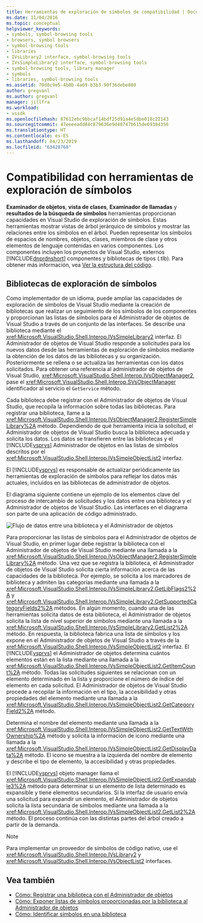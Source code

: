 ```yaml
---
title: Herramientas de exploración de símbolos de compatibilidad | Documentos de Microsoft
ms.date: 11/04/2016
ms.topic: conceptual
helpviewer_keywords:
- symbols, symbol-browsing tools
- browsers, symbol browsers
- symbol-browsing tools
- libraries
- IVsLibrary2 interface, symbol-browsing tools
- IVsSimpleLibrary2 interface, symbol-browsing tools
- symbol-browsing tools, library manager
- symbols
- libraries, symbol-browsing tools
ms.assetid: 70d8c9e5-4b0b-4a69-b3b3-90f36debe880
author: gregvanl
ms.author: gregvanl
manager: jillfra
ms.workload:
- vssdk
ms.openlocfilehash: 87612ebc9bbcaf14bdf25d91a4e5dbe018c22143
ms.sourcegitcommit: 47eeeeadd84c879636e9d48747b615de69384356
ms.translationtype: HT
ms.contentlocale: es-ES
ms.lasthandoff: 04/23/2019
ms.locfileid: "63428768"
---
```

# <a name="supporting-symbol-browsing-tools"></a>Compatibilidad con herramientas de exploración de símbolos
**Examinador de objetos**, **vista de clases**, **Examinador de llamadas** y **resultados de la búsqueda de símbolos** herramientas proporcionan capacidades en Visual Studio de exploración de símbolos. Estas herramientas mostrar vistas de árbol jerárquico de símbolos y mostrar las relaciones entre los símbolos en el árbol. Pueden representar los símbolos de espacios de nombres, objetos, clases, miembros de clase y otros elementos de lenguaje contenidas en varios componentes. Los componentes incluyen los proyectos de Visual Studio, externos [!INCLUDE[dnprdnshort](../../code-quality/includes/dnprdnshort_md.md)] componentes y bibliotecas de tipos (.tlb). Para obtener más información, vea [Ver la estructura del código](../../ide/viewing-the-structure-of-code.md).

## <a name="symbol-browsing-libraries"></a>Bibliotecas de exploración de símbolos
 Como implementador de un idioma, puede ampliar las capacidades de exploración de símbolos de Visual Studio mediante la creación de bibliotecas que realizar un seguimiento de los símbolos de los componentes y proporcionan las listas de símbolos para el Administrador de objetos de Visual Studio a través de un conjunto de las interfaces. Se describe una biblioteca mediante el <xref:Microsoft.VisualStudio.Shell.Interop.IVsSimpleLibrary2> interfaz. El Administrador de objetos de Visual Studio responde a solicitudes para los nuevos datos desde las herramientas de exploración de símbolos mediante la obtención de los datos de las bibliotecas y su organización. Posteriormente se rellena o se actualiza las herramientas con los datos solicitados. Para obtener una referencia al administrador de objetos de Visual Studio, <xref:Microsoft.VisualStudio.Shell.Interop.IVsObjectManager2>, pase el <xref:Microsoft.VisualStudio.Shell.Interop.SVsObjectManager> identificador al servicio el `GetService` método.

 Cada biblioteca debe registrar con el Administrador de objetos de Visual Studio, que recopila la información sobre todas las bibliotecas. Para registrar una biblioteca, llame a la <xref:Microsoft.VisualStudio.Shell.Interop.IVsObjectManager2.RegisterSimpleLibrary%2A> método. Dependiendo de qué herramienta inicia la solicitud, el Administrador de objetos de Visual Studio busca la biblioteca adecuada y solicita los datos. Los datos se transfieren entre las bibliotecas y el [!INCLUDE[vsprvs](../../code-quality/includes/vsprvs_md.md)] Administrador de objetos en las listas de símbolos descritos por el <xref:Microsoft.VisualStudio.Shell.Interop.IVsSimpleObjectList2> interfaz.

 El [!INCLUDE[vsprvs](../../code-quality/includes/vsprvs_md.md)] es responsable de actualizar periódicamente las herramientas de exploración de símbolos para reflejar los datos más actuales, incluidos en las bibliotecas de administrador de objetos.

 El diagrama siguiente contiene un ejemplo de los elementos clave del proceso de intercambio de solicitudes y los datos entre una biblioteca y el Administrador de objetos de Visual Studio. Las interfaces en el diagrama son parte de una aplicación de código administrado.

 ![Flujo de datos entre una biblioteca y el Administrador de objetos](../../extensibility/internals/media/callbrowserdiagram.gif "CallBrowserDiagram")

 Para proporcionar las listas de símbolos para el Administrador de objetos de Visual Studio, en primer lugar debe registrar la biblioteca con el Administrador de objetos de Visual Studio mediante una llamada a la <xref:Microsoft.VisualStudio.Shell.Interop.IVsObjectManager2.RegisterSimpleLibrary%2A> método. Una vez que se registra la biblioteca, el Administrador de objetos de Visual Studio solicita cierta información acerca de las capacidades de la biblioteca. Por ejemplo, se solicita a los marcadores de biblioteca y admiten las categorías mediante una llamada a la <xref:Microsoft.VisualStudio.Shell.Interop.IVsSimpleLibrary2.GetLibFlags2%2A> y <xref:Microsoft.VisualStudio.Shell.Interop.IVsSimpleLibrary2.GetSupportedCategoryFields2%2A> métodos. En algún momento, cuando una de las herramientas solicita datos de esta biblioteca, el Administrador de objetos solicita la lista de nivel superior de símbolos mediante una llamada a la <xref:Microsoft.VisualStudio.Shell.Interop.IVsSimpleLibrary2.GetList2%2A> método. En respuesta, la biblioteca fabrica una lista de símbolos y los expone en el Administrador de objetos de Visual Studio a través de la <xref:Microsoft.VisualStudio.Shell.Interop.IVsSimpleObjectList2> interfaz. El [!INCLUDE[vsprvs](../../code-quality/includes/vsprvs_md.md)] el Administrador de objetos determina cuántos elementos están en la lista mediante una llamada a la <xref:Microsoft.VisualStudio.Shell.Interop.IVsSimpleObjectList2.GetItemCount%2A> método. Todas las solicitudes siguientes se relacionan con un elemento determinado en la lista y proporcione el número de índice del elemento en cada solicitud. El Administrador de objetos de Visual Studio procede a recopilar la información en el tipo, la accesibilidad y otras propiedades del elemento mediante una llamada a la <xref:Microsoft.VisualStudio.Shell.Interop.IVsSimpleObjectList2.GetCategoryField2%2A> método.

 Determina el nombre del elemento mediante una llamada a la <xref:Microsoft.VisualStudio.Shell.Interop.IVsSimpleObjectList2.GetTextWithOwnership%2A> método y solicita la información de icono mediante una llamada a la <xref:Microsoft.VisualStudio.Shell.Interop.IVsSimpleObjectList2.GetDisplayData%2A> método. El icono se muestra a la izquierda del nombre de elemento y describe el tipo de elemento, la accesibilidad y otras propiedades.

 El [!INCLUDE[vsprvs](../../code-quality/includes/vsprvs_md.md)] objeto manager llama el <xref:Microsoft.VisualStudio.Shell.Interop.IVsSimpleObjectList2.GetExpandable3%2A> método para determinar si un elemento de lista determinado es expansible y tiene elementos secundarios. Si la interfaz de usuario envía una solicitud para expandir un elemento, el Administrador de objetos solicita la lista secundaria de símbolos mediante una llamada a la <xref:Microsoft.VisualStudio.Shell.Interop.IVsSimpleObjectList2.GetList2%2A> método. El proceso continúa con las distintas partes del árbol creado a partir de la demanda.

> [!NOTE]
> Para implementar un proveedor de símbolos de código nativo, use el <xref:Microsoft.VisualStudio.Shell.Interop.IVsLibrary2> y <xref:Microsoft.VisualStudio.Shell.Interop.IVsObjectList2> interfaces.

## <a name="see-also"></a>Vea también
- [Cómo: Registrar una biblioteca con el Administrador de objetos](../../extensibility/internals/how-to-register-a-library-with-the-object-manager.md)
- [Cómo: Exponer listas de símbolos proporcionadas por la biblioteca al Administrador de objetos](../../extensibility/internals/how-to-expose-lists-of-symbols-provided-by-the-library-to-the-object-manager.md)
- [Cómo: Identificar símbolos en una biblioteca](../../extensibility/internals/how-to-identify-symbols-in-a-library.md)